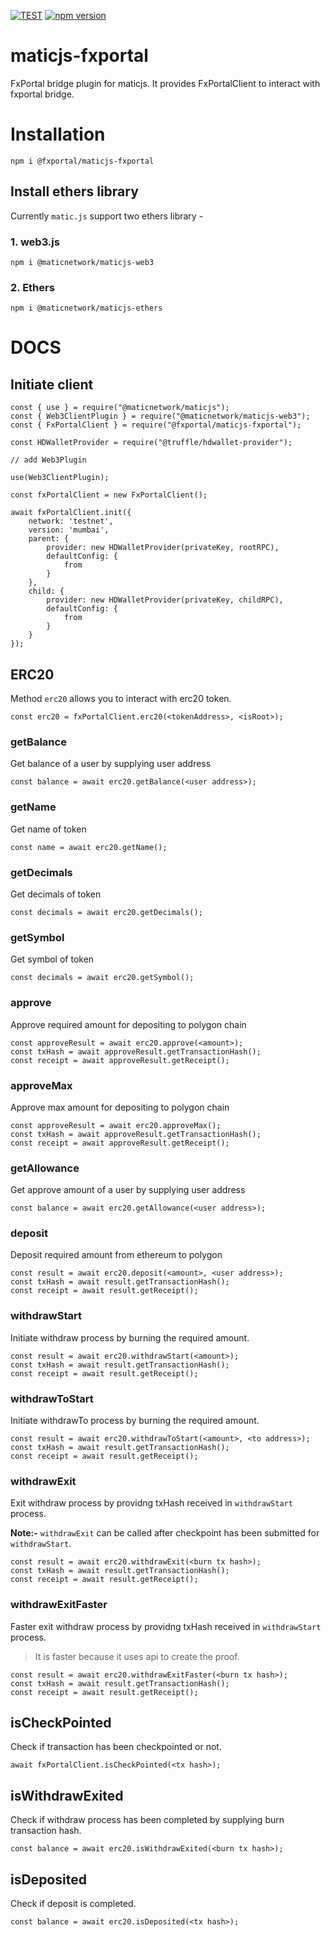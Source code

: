 [![TEST](https://github.com/fx-portal/maticjs-fxportal/actions/workflows/test.yml/badge.svg)](https://github.com/fx-portal/maticjs-fxportal/actions/workflows/test.yml)
[![npm version](https://badge.fury.io/js/@fxportal%2Fmaticjs-fxportal.svg)](https://badge.fury.io/js/@fxportal%2Fmaticjs-fxportal)
# maticjs-fxportal

FxPortal bridge plugin for maticjs. It provides FxPortalClient to interact with fxportal bridge.

# Installation

```
npm i @fxportal/maticjs-fxportal
```

## Install ethers library

Currently `matic.js` support two ethers library - 

### 1. web3.js

```
npm i @maticnetwork/maticjs-web3
```

### 2. Ethers

```
npm i @maticnetwork/maticjs-ethers
```

# DOCS

## Initiate client

```
const { use } = require("@maticnetwork/maticjs");
const { Web3ClientPlugin } = require("@maticnetwork/maticjs-web3");
const { FxPortalClient } = require("@fxportal/maticjs-fxportal");

const HDWalletProvider = require("@truffle/hdwallet-provider");

// add Web3Plugin

use(Web3ClientPlugin);

const fxPortalClient = new FxPortalClient();

await fxPortalClient.init({
    network: 'testnet',
    version: 'mumbai',
    parent: {
        provider: new HDWalletProvider(privateKey, rootRPC),
        defaultConfig: {
            from
        }
    },
    child: {
        provider: new HDWalletProvider(privateKey, childRPC),
        defaultConfig: {
            from
        }
    }
});

```

## ERC20

Method `erc20` allows you to interact with erc20 token.

```
const erc20 = fxPortalClient.erc20(<tokenAddress>, <isRoot>);
```

### getBalance

Get balance of a user by supplying user address

```
const balance = await erc20.getBalance(<user address>);
```
### getName

Get name of token

```
const name = await erc20.getName();
```
### getDecimals

Get decimals of token

```
const decimals = await erc20.getDecimals();
```
### getSymbol

Get symbol of token

```
const decimals = await erc20.getSymbol();
```

### approve

Approve required amount for depositing to polygon chain

```
const approveResult = await erc20.approve(<amount>);
const txHash = await approveResult.getTransactionHash();
const receipt = await approveResult.getReceipt();
```

### approveMax

Approve max amount for depositing to polygon chain

```
const approveResult = await erc20.approveMax();
const txHash = await approveResult.getTransactionHash();
const receipt = await approveResult.getReceipt();
```

### getAllowance

Get approve amount of a user by supplying user address

```
const balance = await erc20.getAllowance(<user address>);
```

### deposit

Deposit required amount from ethereum to polygon

```
const result = await erc20.deposit(<amount>, <user address>);
const txHash = await result.getTransactionHash();
const receipt = await result.getReceipt();
```

### withdrawStart

Initiate withdraw process by burning the required amount. 

```
const result = await erc20.withdrawStart(<amount>);
const txHash = await result.getTransactionHash();
const receipt = await result.getReceipt();
```
### withdrawToStart

Initiate withdrawTo process by burning the required amount. 

```
const result = await erc20.withdrawToStart(<amount>, <to address>);
const txHash = await result.getTransactionHash();
const receipt = await result.getReceipt();
```
### withdrawExit

Exit withdraw process by providng txHash received in `withdrawStart` process.

**Note:-** `withdrawExit` can be called after checkpoint has been submitted for `withdrawStart`.

```
const result = await erc20.withdrawExit(<burn tx hash>);
const txHash = await result.getTransactionHash();
const receipt = await result.getReceipt();
```
### withdrawExitFaster

Faster exit withdraw process by providng txHash received in `withdrawStart` process.

> It is faster because it uses api to create the proof.

```
const result = await erc20.withdrawExitFaster(<burn tx hash>);
const txHash = await result.getTransactionHash();
const receipt = await result.getReceipt();
```

## isCheckPointed

Check if transaction has been checkpointed or not.

```
await fxPortalClient.isCheckPointed(<tx hash>);
```


## isWithdrawExited

Check if withdraw process has been completed by supplying burn transaction hash.

```
const balance = await erc20.isWithdrawExited(<burn tx hash>);
```


## isDeposited

Check if deposit is completed.

```
const balance = await erc20.isDeposited(<tx hash>);
```
